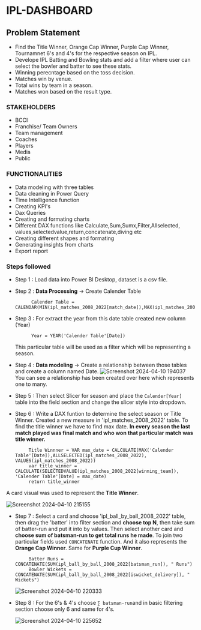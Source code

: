 # IPL-DASHBOARD


## Problem Statement

- Find the Title Winner, Orange Cap Winner, Purple Cap Winner, Tournamnet 6's and 4's for the respective season on IPL.
- Develope IPL Batting and Bowling stats and add a filter where user can select the bowler and batter to see these stats.
- Winning perecntage based on the toss decision.
- Matches win by venue.
- Total wins by team in a season.
- Matches won based on the result type.


### STAKEHOLDERS
- BCCI
- Franchise/ Team Owners
- Team management
- Coaches
- Players
- Media 
- Public

### FUNCTIONALITIES
- Data modeling with three tables
- Data cleaning in Power Query
- Time Intelligence function 
- Creating KPI's 
- Dax Queries
- Creating and formating charts
- Different DAX functions like Calculate,Sum,Sumx,Filter,Allselected,
  values,selectedvalue,return,concatenate,diving etc
- Creating different shapes and formating
- Generating insights from charts
- Export report

### Steps followed 

- Step 1 : Load data into Power BI Desktop, dataset is a csv file.
- Step 2 : **Data Processing** -> Create Calender Table 
           
            Calender Table = CALENDAR(MIN(ipl_matches_2008_2022[match_date]),MAX(ipl_matches_2008_2022[match_date]))

- Step 3 : For extract the year from this date table created new column (Year)

            Year = YEAR('Calender Table'[Date])
   This particular table will be used as a filter which will be representing a season.
- Step 4 : **Data modeling** -> Create a relationship between those tables and create a column named Date.
        ![Screenshot 2024-04-10 194037](https://github.com/principie/IPL-Dashboard/assets/93659513/71863c62-f580-4232-8029-da96c01d21d5)
        You can see a relationship has been created over here which represents one to many.
- Step 5 :  Then select Slicer for season and place the `Calender[Year]` table into the field section and change the slicer style into dropdown. 
- Step 6 : Write a DAX funtion to determine the select season or Title Winner. Created a new measure in 'ipl_matches_2008_2022' table. To find the title winner we have to find max date. **In every season the last match played was final match and who won that particular match was title winner.**

           
           Title Winnner = VAR max_date = CALCULATE(MAX('Calender Table'[Date]),ALLSELECTED(ipl_matches_2008_2022), VALUES(ipl_matches_2008_2022))
           var title_winner = CALCULATE(SELECTEDVALUE(ipl_matches_2008_2022[winning_team]), 'Calender Table'[Date] = max_date)
           return title_winner
A card visual was used to represent the **Title Winner**.

  ![Screenshot 2024-04-10 215155](https://github.com/principie/IPL-Dashboard/assets/93659513/63313b72-436f-4011-a5f6-1c658a846aca)
- Step 7 : Select a card and choose 'ipl_ball_by_ball_2008_2022' table, then drag the 'batter' into filter section and **choose top N**, then take sum of batter-run and put it into by values. Then select another card and **choose sum of batsman-run to get total runs he made**. To join two particular fields used `CONCATENATE` function. And it also represents the **Orange Cap Winner**. Same for **Purple Cup Winner**.
           
           Batter Runs = CONCATENATE(SUM(ipl_ball_by_ball_2008_2022[batsman_run]), " Runs")
           Bowler Wickets = CONCATENATE(SUM(ipl_ball_by_ball_2008_2022[iswicket_delivery]), " Wickets")




     ![Screenshot 2024-04-10 220333](https://github.com/principie/IPL-Dashboard/assets/93659513/6721da1e-c023-4d48-a53f-3fabbc5f412c)
- Step 8 : For the 6's & 4's choose `∑ batsman-run`and in basic filtering section choose only 6 and same for 4's.

     ![Screenshot 2024-04-10 225652](https://github.com/principie/IPL-Dashboard/assets/93659513/4472533f-9600-4439-955b-2c511829471d)
     
